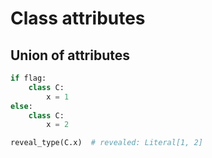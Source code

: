 # Class attributes

## Union of attributes

```py
if flag:
    class C:
        x = 1
else:
    class C:
        x = 2

reveal_type(C.x)  # revealed: Literal[1, 2]
```
